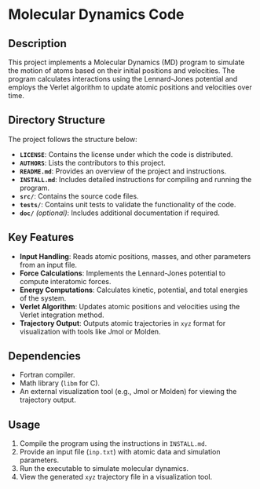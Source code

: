 # Molecular Dynamics Code

## Description

This project implements a Molecular Dynamics (MD) program to simulate the motion of atoms based on their initial positions and velocities. The program calculates interactions using the Lennard-Jones potential and employs the Verlet algorithm to update atomic positions and velocities over time.

## Directory Structure

The project follows the structure below:

- **`LICENSE`**: Contains the license under which the code is distributed.
- **`AUTHORS`**: Lists the contributors to this project.
- **`README.md`**: Provides an overview of the project and instructions.
- **`INSTALL.md`**: Includes detailed instructions for compiling and running the program.
- **`src/`**: Contains the source code files.
- **`tests/`**: Contains unit tests to validate the functionality of the code.
- **`doc/`** *(optional)*: Includes additional documentation if required.

## Key Features

- **Input Handling**: Reads atomic positions, masses, and other parameters from an input file.
- **Force Calculations**: Implements the Lennard-Jones potential to compute interatomic forces.
- **Energy Computations**: Calculates kinetic, potential, and total energies of the system.
- **Verlet Algorithm**: Updates atomic positions and velocities using the Verlet integration method.
- **Trajectory Output**: Outputs atomic trajectories in `xyz` format for visualization with tools like Jmol or Molden.

## Dependencies

- Fortran compiler.
- Math library (`libm` for C).
- An external visualization tool (e.g., Jmol or Molden) for viewing the trajectory output.

## Usage

1. Compile the program using the instructions in `INSTALL.md`.
2. Provide an input file (`inp.txt`) with atomic data and simulation parameters.
3. Run the executable to simulate molecular dynamics.
4. View the generated `xyz` trajectory file in a visualization tool.
